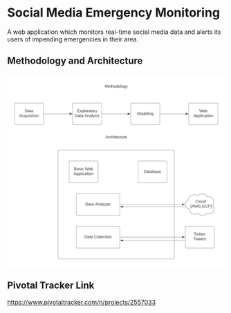 # Social Media Emergency Monitoring
A web application which monitors real-time social media data and alerts its users of impending emergencies in their area.
## Methodology and Architecture
![image](AlertingSystemDiag.png)
## Pivotal Tracker Link
https://www.pivotaltracker.com/n/projects/2557033
